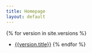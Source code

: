 ```yaml
---
title: Homepage
layout: default
---
```


{% for version in site.versions %}
- [{{version.title}}]({{version.url}})
{% endfor %}
